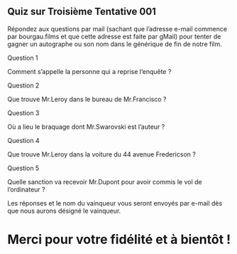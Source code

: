 
## Quiz sur Troisième Tentative 001

Répondez aux questions par mail (sachant que l’adresse e-mail commence par bourgau.films et que cette adresse est faite par gMail) pour tenter de gagner un autographe ou son nom dans le générique de fin de notre film.

Question 1

Comment s’appelle la personne qui a reprise l’enquête ?

Question 2

Que trouve Mr.Leroy dans le bureau de Mr.Francisco ?

Question 3

Où a lieu le braquage dont Mr.Swarovski est l’auteur ?

Question 4

Que trouve Mr.Leroy dans la voiture du 44 avenue Fredericson ?

Question 5

Quelle sanction va recevoir Mr.Dupont pour avoir commis le vol de l’ordinateur ?

Les réponses et le nom du vainqueur vous seront envoyés par e-mail dès que nous aurons désigné le vainqueur.

# Merci pour votre fidélité et à bientôt !
